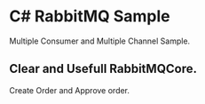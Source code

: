 # C# RabbitMQ Sample

Multiple Consumer and Multiple Channel Sample.

## Clear and Usefull RabbitMQCore.

Create Order and Approve order.